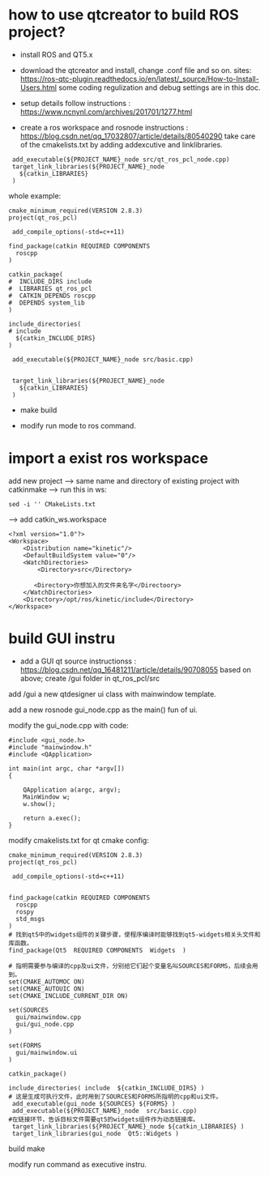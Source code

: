 # how to use qtcreator to build ROS project?
* install ROS and QT5.x

* download the qtcreator and install, change .conf file and so on. 
  sites: https://ros-qtc-plugin.readthedocs.io/en/latest/_source/How-to-Install-Users.html
  some coding regulization and debug settings are in this doc.

* setup details follow instructions : https://www.ncnynl.com/archives/201701/1277.html

* create a ros workspace and rosnode instructions : https://blog.csdn.net/qq_17032807/article/details/80540290
  take care of the cmakelists.txt by adding addexcutive and linklibraries.
```
 add_executable(${PROJECT_NAME}_node src/qt_ros_pcl_node.cpp)
 target_link_libraries(${PROJECT_NAME}_node
   ${catkin_LIBRARIES}
 )
```

whole example:
```
cmake_minimum_required(VERSION 2.8.3)
project(qt_ros_pcl)

 add_compile_options(-std=c++11)

find_package(catkin REQUIRED COMPONENTS
  roscpp
)

catkin_package(
#  INCLUDE_DIRS include
#  LIBRARIES qt_ros_pcl
#  CATKIN_DEPENDS roscpp
#  DEPENDS system_lib
)

include_directories(
# include
  ${catkin_INCLUDE_DIRS}
)

 add_executable(${PROJECT_NAME}_node src/basic.cpp)


 target_link_libraries(${PROJECT_NAME}_node
   ${catkin_LIBRARIES}
 )
```

* make build

* modify run mode to ros command.


# import a exist ros workspace 
 add new project --> same name and directory of existing project with catkinmake
 --> run this in ws: <unlock the file.>
```
sed -i '' CMakeLists.txt
```
 
 --> add catkin_ws.workspace<for qtcreator only>
```
<?xml version="1.0"?>
<Workspace>
    <Distribution name="kinetic"/>
    <DefaultBuildSystem value="0"/>
    <WatchDirectories>
        <Directory>src</Directory>

       <Directory>你想加入的文件夹名字</Directoory>
    </WatchDirectories>
    <Directory>/opt/ros/kinetic/include</Directory>
</Workspace>
```



# build GUI instru
* add a GUI qt source instructionss : https://blog.csdn.net/qq_16481211/article/details/90708055
based on above;
create /gui folder in qt_ros_pcl/src 

add /gui a new qtdesigner ui class with mainwindow template.

add a new rosnode gui_node.cpp as the main() fun of ui.

modify the gui_node.cpp with code:
```
#include <gui_node.h>
#include "mainwindow.h"
#include <QApplication>

int main(int argc, char *argv[])
{

    QApplication a(argc, argv);
    MainWindow w;
    w.show();

    return a.exec();
}
```

modify cmakelists.txt for qt cmake config:
```
cmake_minimum_required(VERSION 2.8.3)
project(qt_ros_pcl)

 add_compile_options(-std=c++11)


find_package(catkin REQUIRED COMPONENTS
  roscpp
  rospy
  std_msgs
)
# 找到qt5中的widgets组件的关键步骤，使程序编译时能够找到qt5-widgets相关头文件和库函数。
find_package(Qt5  REQUIRED COMPONENTS  Widgets  )

# 指明需要参与编译的cpp及ui文件，分别给它们起个变量名叫SOURCES和FORMS，后续会用到。
set(CMAKE_AUTOMOC ON)
set(CMAKE_AUTOUIC ON)
set(CMAKE_INCLUDE_CURRENT_DIR ON)

set(SOURCES
  gui/mainwindow.cpp
  gui/gui_node.cpp
)

set(FORMS
  gui/mainwindow.ui
)

catkin_package()

include_directories( include  ${catkin_INCLUDE_DIRS} )
# 这是生成可执行文件，此时用到了SOURCES和FORMS所指明的cpp和ui文件。
 add_executable(gui_node ${SOURCES} ${FORMS} )
 add_executable(${PROJECT_NAME}_node  src/basic.cpp)
#在链接环节，告诉目标文件需要qt5的widgets组件作为动态链接库。
 target_link_libraries(${PROJECT_NAME}_node ${catkin_LIBRARIES} )
 target_link_libraries(gui_node  Qt5::Widgets )

```

build make

modify run command as executive instru.
